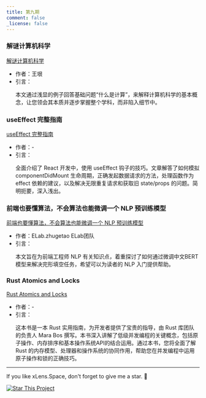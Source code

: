 ```yaml
---
title: 第九期
comment: false
_license: false
---
```


### 解谜计算机科学

[解谜计算机科学](https://www.yinwang.org/blog-cn/2018/04/13/computer-science)

- 作者：王垠
- 引言：
    <p>本文通过浅显的例子回答基础问题“什么是计算”，来解释计算机科学的基本概念，让您领会其本质并逐步掌握整个学科，而非陷入细节中。</P>


### useEffect 完整指南

[useEffect 完整指南](https://overreacted.io/zh-hans/a-complete-guide-to-useeffect/)

- 作者：-
- 引言：
    <p>全面介绍了 React 开发中，使用 useEffect 钩子的技巧。文章解答了如何模拟 componentDidMount 生命周期，正确发起数据请求的方法，处理函数作为 effect 依赖的建议，以及解决无限重复请求和获取旧 state/props 的问题。简明扼要，深入浅出。</P>

### 前端也要懂算法，不会算法也能微调一个 NLP 预训练模型

[前端也要懂算法，不会算法也能微调一个 NLP 预训练模型](https://mp.weixin.qq.com/s/UwOcDH0mxYpVvtggzUi2mw)

- 作者：ELab.zhugetao ELab团队
- 引言：
    <p>本文旨在为前端工程师 NLP 有关知识点，着重探讨了如何通过微调中文BERT模型来解决完形填空任务，希望可以为读者的 NLP 入门提供帮助。</P>

### Rust Atomics and Locks

[Rust Atomics and Locks](https://marabos.nl/atomics/)

- 作者：-
- 引言：
    <p>这本书是一本 Rust 实用指南，为开发者提供了宝贵的指导，由 Rust 库团队的负责人 Mara Bos 撰写。本书深入讲解了低级并发编程的关键概念，包括原子操作、内存排序和基本操作系统API的结合运用。通过本书，您将全面了解 Rust 的内存模型、处理器和操作系统的协同作用，帮助您在并发编程中运用原子操作和锁的正确技巧。</P>


---

If you like xLens.Space, don't forget to give me a star. :star2:

[![Star This Project](https://img.shields.io/github/stars/xLensSpace/xlensspace.github.io?label=Stars&style=social)](https://github.com/xLensSpace/xlensspace.github.io)
